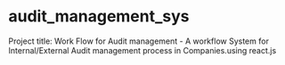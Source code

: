 # audit_management_sys
Project title: Work Flow  for Audit management - A workflow System for Internal/External Audit management process in Companies.using react.js
